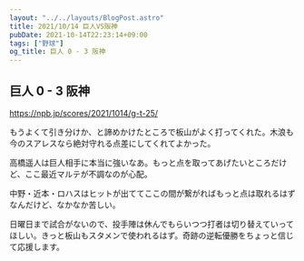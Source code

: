 ```yaml
---
layout: "../../layouts/BlogPost.astro"
title: 2021/10/14 巨人VS阪神
pubDate: 2021-10-14T22:23:14+09:00
tags: ["野球"]
og_title: 巨人 0 - 3 阪神
---
```


## 巨人 0 - 3 阪神

https://npb.jp/scores/2021/1014/g-t-25/


もうよくて引き分けか、と諦めかけたところで板山がよく打ってくれた。木浪も今のスアレスなら絶対守れる点差にしてくれてよかった。

高橋遥人は巨人相手に本当に強いなあ。もっと点を取ってあげたいところだけど、ここ最近マルテが不調なのが心配。

中野・近本・ロハスはヒットが出ててここの間が繋がればもっと点は取れるはずなんだけど、なかなか苦しい。

日曜日まで試合がないので、投手陣は休んでもらいつつ打者は切り替えていってほしい。きっと板山もスタメンで使われるはず。奇跡の逆転優勝をちょっと信じて応援します。